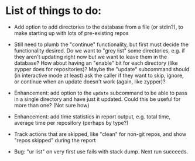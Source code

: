 # List of things to do:

* Add option to add directories to the database from a file (or
  stdin?), to make starting up with lots of pre-existing repos

* Still need to plumb the "continue" functionality, but first must
  decide the functionality desired. Do we want to "grey list" some
  directories, e.g. if they aren't updating right now but we want to
  leave them in the database? How about having an "enable" bit for
  each directory (like zypper does for repositories)? Maybe the
  "update" subcommand should (in interactive mode at least) ask the
  caller if they want to skip, ignore, or continue when an update
  doesn't work (again, like zypper)?

* Enhancement: add option to the `update` subcommand to be able to
  pass in a single directory and have just it updated. Could this be
  useful for more than one? (Not sure how)

* Enhancement: add time statistics in report output, e.g. total time,
  average time per repository (perhaps by type?)

* Track actions that are skipped, like "clean" for non-git repos,
  and show "repos skipped" during the report

* Bug: "ur list" on very first use fails with stack dump. Next run
  succeeds.
